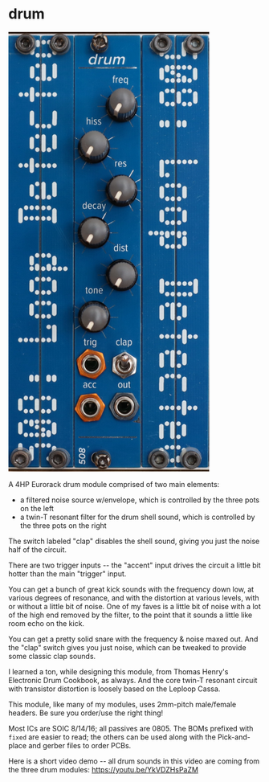 # drum

<img src="drum.jpg" width=400>

A 4HP Eurorack drum module comprised of two main elements: 

- a filtered noise source w/envelope, which is controlled by the three pots on the left
- a twin-T resonant filter for the drum shell sound, which is controlled by the three pots on the right

The switch labeled "clap" disables the shell sound, giving you just the noise half of the circuit.

There are two trigger inputs -- the "accent" input drives the circuit a little bit hotter than the main "trigger" input.

You can get a bunch of great kick sounds with the frequency down low, at various degrees of resonance, and with the distortion at various levels, with or without a little bit of noise. One of my faves is a little bit of noise with a lot of the high end removed by the filter, to the point that it sounds a little like room echo on the kick.

You can get a pretty solid snare with the frequency & noise maxed out. And the "clap" switch gives you just noise, which can be tweaked to provide some classic clap sounds.

I learned a ton, while designing this module, from Thomas Henry's Electronic Drum Cookbook, as always. And the core twin-T resonant circuit with transistor distortion is loosely based on the Leploop Cassa.

This module, like many of my modules, uses 2mm-pitch male/female headers. Be sure you order/use the right thing!

Most ICs are SOIC 8/14/16; all passives are 0805. The BOMs prefixed with `fixed` are easier to read; the others can be used along with the Pick-and-place and gerber files to order PCBs.

Here is a short video demo -- all drum sounds in this video are coming from the three drum modules: https://youtu.be/YkVDZHsPaZM

